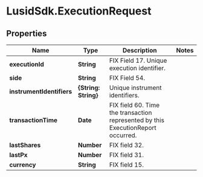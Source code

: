 # LusidSdk.ExecutionRequest

## Properties
Name | Type | Description | Notes
------------ | ------------- | ------------- | -------------
**executionId** | **String** | FIX Field 17.  Unique execution identifier. | 
**side** | **String** | FIX Field 54. | 
**instrumentIdentifiers** | **{String: String}** | Unique instrument identifiers. | 
**transactionTime** | **Date** | FIX field 60.  Time the transaction represented by this ExecutionReport occurred. | 
**lastShares** | **Number** | FIX field 32. | 
**lastPx** | **Number** | FIX field 31. | 
**currency** | **String** | FIX field 15. | 



